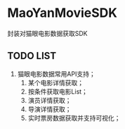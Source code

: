 # MaoYanMovieSDK
封装对猫眼电影数据获取SDK

## TODO LIST
1. 猫眼电影数据常用API支持；
	1. 某个电影详情获取；
	2. 按条件获取电影List；
	3. 演员详情获取；
	4. 导演详情获取；
	5. 实时票房数据获取并支持可视化；
